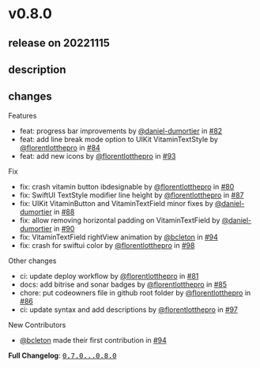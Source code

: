 # v0.8.0

## release on 20221115
## description
## changes
Features

* feat: progress bar improvements by <a class="user-mention notranslate" data-hovercard-type="user" data-hovercard-url="/users/daniel-dumortier/hovercard" data-octo-click="hovercard-link-click" data-octo-dimensions="link_type:self" href="https://github.com/daniel-dumortier">@daniel-dumortier</a> in <a class="issue-link js-issue-link" data-error-text="Failed to load title" data-id="1381072689" data-permission-text="Title is private" data-url="https://github.com/Decathlon/vitamin-ios/issues/82" data-hovercard-type="pull_request" data-hovercard-url="/Decathlon/vitamin-ios/pull/82/hovercard" href="https://github.com/Decathlon/vitamin-ios/pull/82">#82</a>
* feat: add line break mode option to UIKit VitaminTextStyle by <a class="user-mention notranslate" data-hovercard-type="user" data-hovercard-url="/users/florentlotthepro/hovercard" data-octo-click="hovercard-link-click" data-octo-dimensions="link_type:self" href="https://github.com/florentlotthepro">@florentlotthepro</a> in <a class="issue-link js-issue-link" data-error-text="Failed to load title" data-id="1396299882" data-permission-text="Title is private" data-url="https://github.com/Decathlon/vitamin-ios/issues/84" data-hovercard-type="pull_request" data-hovercard-url="/Decathlon/vitamin-ios/pull/84/hovercard" href="https://github.com/Decathlon/vitamin-ios/pull/84">#84</a>
* feat: add new icons by <a class="user-mention notranslate" data-hovercard-type="user" data-hovercard-url="/users/florentlotthepro/hovercard" data-octo-click="hovercard-link-click" data-octo-dimensions="link_type:self" href="https://github.com/florentlotthepro">@florentlotthepro</a> in <a class="issue-link js-issue-link" data-error-text="Failed to load title" data-id="1427740981" data-permission-text="Title is private" data-url="https://github.com/Decathlon/vitamin-ios/issues/93" data-hovercard-type="pull_request" data-hovercard-url="/Decathlon/vitamin-ios/pull/93/hovercard" href="https://github.com/Decathlon/vitamin-ios/pull/93">#93</a>

Fix

* fix: crash vitamin button ibdesignable by <a class="user-mention notranslate" data-hovercard-type="user" data-hovercard-url="/users/florentlotthepro/hovercard" data-octo-click="hovercard-link-click" data-octo-dimensions="link_type:self" href="https://github.com/florentlotthepro">@florentlotthepro</a> in <a class="issue-link js-issue-link" data-error-text="Failed to load title" data-id="1373074791" data-permission-text="Title is private" data-url="https://github.com/Decathlon/vitamin-ios/issues/80" data-hovercard-type="pull_request" data-hovercard-url="/Decathlon/vitamin-ios/pull/80/hovercard" href="https://github.com/Decathlon/vitamin-ios/pull/80">#80</a>
* fix: SwiftUI TextStyle modifier line height by <a class="user-mention notranslate" data-hovercard-type="user" data-hovercard-url="/users/florentlotthepro/hovercard" data-octo-click="hovercard-link-click" data-octo-dimensions="link_type:self" href="https://github.com/florentlotthepro">@florentlotthepro</a> in <a class="issue-link js-issue-link" data-error-text="Failed to load title" data-id="1408094780" data-permission-text="Title is private" data-url="https://github.com/Decathlon/vitamin-ios/issues/87" data-hovercard-type="pull_request" data-hovercard-url="/Decathlon/vitamin-ios/pull/87/hovercard" href="https://github.com/Decathlon/vitamin-ios/pull/87">#87</a>
* fix: UIKit VitaminButton and VitaminTextField minor fixes by <a class="user-mention notranslate" data-hovercard-type="user" data-hovercard-url="/users/daniel-dumortier/hovercard" data-octo-click="hovercard-link-click" data-octo-dimensions="link_type:self" href="https://github.com/daniel-dumortier">@daniel-dumortier</a> in <a class="issue-link js-issue-link" data-error-text="Failed to load title" data-id="1408500909" data-permission-text="Title is private" data-url="https://github.com/Decathlon/vitamin-ios/issues/88" data-hovercard-type="pull_request" data-hovercard-url="/Decathlon/vitamin-ios/pull/88/hovercard" href="https://github.com/Decathlon/vitamin-ios/pull/88">#88</a>
* fix: allow removing horizontal padding on VitaminTextField by <a class="user-mention notranslate" data-hovercard-type="user" data-hovercard-url="/users/daniel-dumortier/hovercard" data-octo-click="hovercard-link-click" data-octo-dimensions="link_type:self" href="https://github.com/daniel-dumortier">@daniel-dumortier</a> in <a class="issue-link js-issue-link" data-error-text="Failed to load title" data-id="1411723335" data-permission-text="Title is private" data-url="https://github.com/Decathlon/vitamin-ios/issues/90" data-hovercard-type="pull_request" data-hovercard-url="/Decathlon/vitamin-ios/pull/90/hovercard" href="https://github.com/Decathlon/vitamin-ios/pull/90">#90</a>
* fix: VitaminTextField rightView animation by <a class="user-mention notranslate" data-hovercard-type="user" data-hovercard-url="/users/bcleton/hovercard" data-octo-click="hovercard-link-click" data-octo-dimensions="link_type:self" href="https://github.com/bcleton">@bcleton</a> in <a class="issue-link js-issue-link" data-error-text="Failed to load title" data-id="1438341270" data-permission-text="Title is private" data-url="https://github.com/Decathlon/vitamin-ios/issues/94" data-hovercard-type="pull_request" data-hovercard-url="/Decathlon/vitamin-ios/pull/94/hovercard" href="https://github.com/Decathlon/vitamin-ios/pull/94">#94</a>
* fix: crash for swiftui color by <a class="user-mention notranslate" data-hovercard-type="user" data-hovercard-url="/users/florentlotthepro/hovercard" data-octo-click="hovercard-link-click" data-octo-dimensions="link_type:self" href="https://github.com/florentlotthepro">@florentlotthepro</a> in <a class="issue-link js-issue-link" data-error-text="Failed to load title" data-id="1444233948" data-permission-text="Title is private" data-url="https://github.com/Decathlon/vitamin-ios/issues/98" data-hovercard-type="pull_request" data-hovercard-url="/Decathlon/vitamin-ios/pull/98/hovercard" href="https://github.com/Decathlon/vitamin-ios/pull/98">#98</a>

Other changes

* ci: update deploy workflow by <a class="user-mention notranslate" data-hovercard-type="user" data-hovercard-url="/users/florentlotthepro/hovercard" data-octo-click="hovercard-link-click" data-octo-dimensions="link_type:self" href="https://github.com/florentlotthepro">@florentlotthepro</a> in <a class="issue-link js-issue-link" data-error-text="Failed to load title" data-id="1374488854" data-permission-text="Title is private" data-url="https://github.com/Decathlon/vitamin-ios/issues/81" data-hovercard-type="pull_request" data-hovercard-url="/Decathlon/vitamin-ios/pull/81/hovercard" href="https://github.com/Decathlon/vitamin-ios/pull/81">#81</a>
* docs: add bitrise and sonar badges by <a class="user-mention notranslate" data-hovercard-type="user" data-hovercard-url="/users/florentlotthepro/hovercard" data-octo-click="hovercard-link-click" data-octo-dimensions="link_type:self" href="https://github.com/florentlotthepro">@florentlotthepro</a> in <a class="issue-link js-issue-link" data-error-text="Failed to load title" data-id="1401068550" data-permission-text="Title is private" data-url="https://github.com/Decathlon/vitamin-ios/issues/85" data-hovercard-type="pull_request" data-hovercard-url="/Decathlon/vitamin-ios/pull/85/hovercard" href="https://github.com/Decathlon/vitamin-ios/pull/85">#85</a>
* chore: put codeowners file in github root folder by <a class="user-mention notranslate" data-hovercard-type="user" data-hovercard-url="/users/florentlotthepro/hovercard" data-octo-click="hovercard-link-click" data-octo-dimensions="link_type:self" href="https://github.com/florentlotthepro">@florentlotthepro</a> in <a class="issue-link js-issue-link" data-error-text="Failed to load title" data-id="1401075737" data-permission-text="Title is private" data-url="https://github.com/Decathlon/vitamin-ios/issues/86" data-hovercard-type="pull_request" data-hovercard-url="/Decathlon/vitamin-ios/pull/86/hovercard" href="https://github.com/Decathlon/vitamin-ios/pull/86">#86</a>
* ci: update syntax and add descriptions by <a class="user-mention notranslate" data-hovercard-type="user" data-hovercard-url="/users/florentlotthepro/hovercard" data-octo-click="hovercard-link-click" data-octo-dimensions="link_type:self" href="https://github.com/florentlotthepro">@florentlotthepro</a> in <a class="issue-link js-issue-link" data-error-text="Failed to load title" data-id="1441956732" data-permission-text="Title is private" data-url="https://github.com/Decathlon/vitamin-ios/issues/97" data-hovercard-type="pull_request" data-hovercard-url="/Decathlon/vitamin-ios/pull/97/hovercard" href="https://github.com/Decathlon/vitamin-ios/pull/97">#97</a>

New Contributors

* <a class="user-mention notranslate" data-hovercard-type="user" data-hovercard-url="/users/bcleton/hovercard" data-octo-click="hovercard-link-click" data-octo-dimensions="link_type:self" href="https://github.com/bcleton">@bcleton</a> made their first contribution in <a class="issue-link js-issue-link" data-error-text="Failed to load title" data-id="1438341270" data-permission-text="Title is private" data-url="https://github.com/Decathlon/vitamin-ios/issues/94" data-hovercard-type="pull_request" data-hovercard-url="/Decathlon/vitamin-ios/pull/94/hovercard" href="https://github.com/Decathlon/vitamin-ios/pull/94">#94</a>

<strong>Full Changelog</strong>: <a class="commit-link" href="https://github.com/Decathlon/vitamin-ios/compare/0.7.0...0.8.0"><tt>0.7.0...0.8.0</tt></a>


